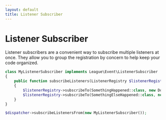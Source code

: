 ```yaml
---
layout: default
title: Listener Subscriber
---
```


# Listener Subscriber

Listener subscribers are a convenient way to subscribe multiple listeners
at once. They allow you to group the registration by concern to help
keep your code organized.

```php
class MyListenerSubscriber implements League\Event\ListenerSubscriber
{
    public function subscribeListeners(ListenerRegistry $listenerRegistry): void
    {
        $listenerRegistry->subscribeTo(SomethingHappened::class, new DoThisWhenSomethingHappened());
        $listenerRegistry->subscribeTo(SomethingElseHappened::class, new OrThisWhenSomethingElseHappened());
    }
}

$dispatcher->subscribeListenersFrom(new MyListenerSubscriber());
```

